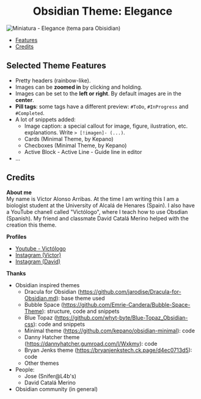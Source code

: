 # <h1 align="center"> Obsidian Theme: Elegance </h1>
 
![Miniatura - Elegance (tema para Obisidian)](https://user-images.githubusercontent.com/118286581/221659569-c28fa6d4-c74e-4bfb-86d0-5d168bd954e6.jpg)

<!--toc:start-->
- [Features](#features)
- [Credits](#credits)
<!--toc:end-->


## Selected Theme Features

- Pretty headers (rainbow-like).
- Images can be __zoomed in__ by clicking and holding.
- Images can be set to the __left or right__. By default images are in the __center__.
- __Pill tags__: some tags have a different preview: `#ToDo`, `#InProgress` and `#Completed`.
- A lot of snippets added:
  - Image caption: a special callout for image, figure, ilustration, etc. explanations. Write `> [!imagen]- (...)`.
  - Cards (Minimal Theme, by Kepano)
  - Checboxes (Minimal Theme, by Kepano)
  - Active Block - Active Line - Guide line in editor
- …


## Credits
__About me__  
My name is Víctor Alonso Arribas. At the time I am writing this I am a biologist student at the University of Alcalá de Henares (Spain). I also have a YouTube chanell called "Victólogo", where I teach how to use Obsdian (Spanish). My friend and classmate David Catalá Merino helped with the creation this theme.

__Profiles__  
- [Youtube - Victólogo](https://www.youtube.com/c/Victólogo)
- [Instagram (Víctor)](https://www.instagram.com/victologoyt/)
- [Instagram (David)](https://www.instagram.com/x.akira_71.x/)

__Thanks__  
- Obsidian inspired themes
  - Dracula for Obsidian (https://github.com/jarodise/Dracula-for-Obsidian.md): base theme used
  - Bubble Space (https://github.com/Emrie-Candera/Bubble-Space-Theme): structure, code and snippets
  - Blue Topaz (https://github.com/whyt-byte/Blue-Topaz_Obsidian-css): code and snippets
  - Minimal theme (https://github.com/kepano/obsidian-minimal): code
  - Danny Hatcher theme (https://dannyhatcher.gumroad.com/l/Wxkmy): code
  - Bryan Jenks theme (https://bryanjenkstech.ck.page/d4ec0713d5): code
  - Other themes
- People:
  - Jose (Snifer@L4b's)
  - David Catalá Merino
- Obsidian community (in general)
